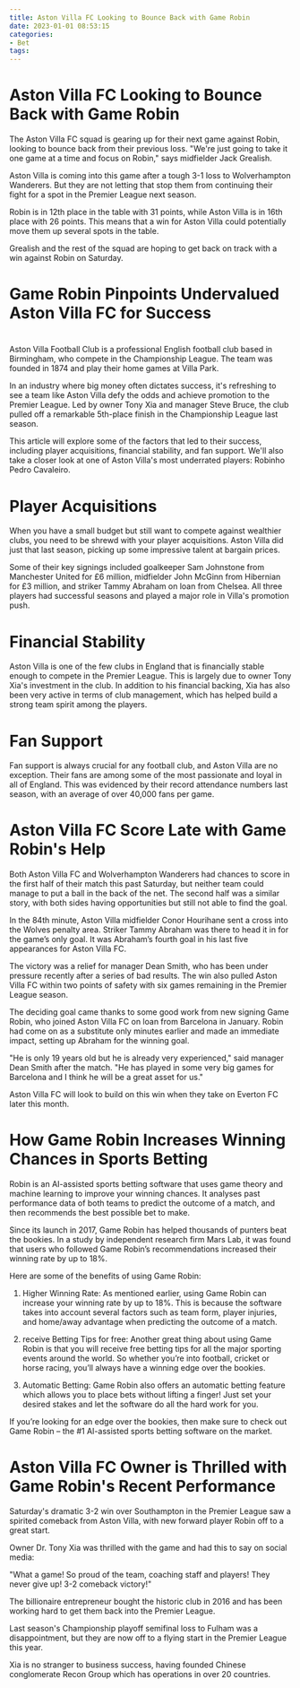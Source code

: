 ```yaml
---
title: Aston Villa FC Looking to Bounce Back with Game Robin
date: 2023-01-01 08:53:15
categories:
- Bet
tags:
---
```



#  Aston Villa FC Looking to Bounce Back with Game Robin

The Aston Villa FC squad is gearing up for their next game against Robin, looking to bounce back from their previous loss. "We're just going to take it one game at a time and focus on Robin," says midfielder Jack Grealish.

Aston Villa is coming into this game after a tough 3-1 loss to Wolverhampton Wanderers. But they are not letting that stop them from continuing their fight for a spot in the Premier League next season.

Robin is in 12th place in the table with 31 points, while Aston Villa is in 16th place with 26 points. This means that a win for Aston Villa could potentially move them up several spots in the table.

Grealish and the rest of the squad are hoping to get back on track with a win against Robin on Saturday.

#  Game Robin Pinpoints Undervalued Aston Villa FC for Success

#

Aston Villa Football Club is a professional English football club based in Birmingham, who compete in the Championship League. The team was founded in 1874 and play their home games at Villa Park.

In an industry where big money often dictates success, it's refreshing to see a team like Aston Villa defy the odds and achieve promotion to the Premier League. Led by owner Tony Xia and manager Steve Bruce, the club pulled off a remarkable 5th-place finish in the Championship League last season.

This article will explore some of the factors that led to their success, including player acquisitions, financial stability, and fan support. We'll also take a closer look at one of Aston Villa's most underrated players: Robinho Pedro Cavaleiro.

# Player Acquisitions

When you have a small budget but still want to compete against wealthier clubs, you need to be shrewd with your player acquisitions. Aston Villa did just that last season, picking up some impressive talent at bargain prices.

Some of their key signings included goalkeeper Sam Johnstone from Manchester United for £6 million, midfielder John McGinn from Hibernian for £3 million, and striker Tammy Abraham on loan from Chelsea. All three players had successful seasons and played a major role in Villa's promotion push.

# Financial Stability

Aston Villa is one of the few clubs in England that is financially stable enough to compete in the Premier League. This is largely due to owner Tony Xia's investment in the club. In addition to his financial backing, Xia has also been very active in terms of club management, which has helped build a strong team spirit among the players.

# Fan Support

Fan support is always crucial for any football club, and Aston Villa are no exception. Their fans are among some of the most passionate and loyal in all of England. This was evidenced by their record attendance numbers last season, with an average of over 40,000 fans per game.

#  Aston Villa FC Score Late with Game Robin's Help

Both Aston Villa FC and Wolverhampton Wanderers had chances to score in the first half of their match this past Saturday, but neither team could manage to put a ball in the back of the net. The second half was a similar story, with both sides having opportunities but still not able to find the goal.

In the 84th minute, Aston Villa midfielder Conor Hourihane sent a cross into the Wolves penalty area. Striker Tammy Abraham was there to head it in for the game’s only goal. It was Abraham’s fourth goal in his last five appearances for Aston Villa FC.

The victory was a relief for manager Dean Smith, who has been under pressure recently after a series of bad results. The win also pulled Aston Villa FC within two points of safety with six games remaining in the Premier League season.

The deciding goal came thanks to some good work from new signing Game Robin, who joined Aston Villa FC on loan from Barcelona in January. Robin had come on as a substitute only minutes earlier and made an immediate impact, setting up Abraham for the winning goal.

"He is only 19 years old but he is already very experienced," said manager Dean Smith after the match. "He has played in some very big games for Barcelona and I think he will be a great asset for us."

Aston Villa FC will look to build on this win when they take on Everton FC later this month.

#  How Game Robin Increases Winning Chances in Sports Betting 

Robin is an AI-assisted sports betting software that uses game theory and machine learning to improve your winning chances. It analyses past performance data of both teams to predict the outcome of a match, and then recommends the best possible bet to make.

Since its launch in 2017, Game Robin has helped thousands of punters beat the bookies. In a study by independent research firm Mars Lab, it was found that users who followed Game Robin’s recommendations increased their winning rate by up to 18%.

Here are some of the benefits of using Game Robin: 

1) Higher Winning Rate: As mentioned earlier, using Game Robin can increase your winning rate by up to 18%. This is because the software takes into account several factors such as team form, player injuries, and home/away advantage when predicting the outcome of a match. 

2) receive Betting Tips for free: Another great thing about using Game Robin is that you will receive free betting tips for all the major sporting events around the world. So whether you’re into football, cricket or horse racing, you’ll always have a winning edge over the bookies. 

3) Automatic Betting: Game Robin also offers an automatic betting feature which allows you to place bets without lifting a finger! Just set your desired stakes and let the software do all the hard work for you. 

If you’re looking for an edge over the bookies, then make sure to check out Game Robin – the #1 AI-assisted sports betting software on the market.

#  Aston Villa FC Owner is Thrilled with Game Robin's Recent Performance

Saturday's dramatic 3-2 win over Southampton in the Premier League saw a spirited comeback from Aston Villa, with new forward player Robin off to a great start.

Owner Dr. Tony Xia was thrilled with the game and had this to say on social media:

"What a game! So proud of the team, coaching staff and players! They never give up! 3-2 comeback victory!"

The billionaire entrepreneur bought the historic club in 2016 and has been working hard to get them back into the Premier League.

Last season's Championship playoff semifinal loss to Fulham was a disappointment, but they are now off to a flying start in the Premier League this year.



Xia is no stranger to business success, having founded Chinese conglomerate Recon Group which has operations in over 20 countries.